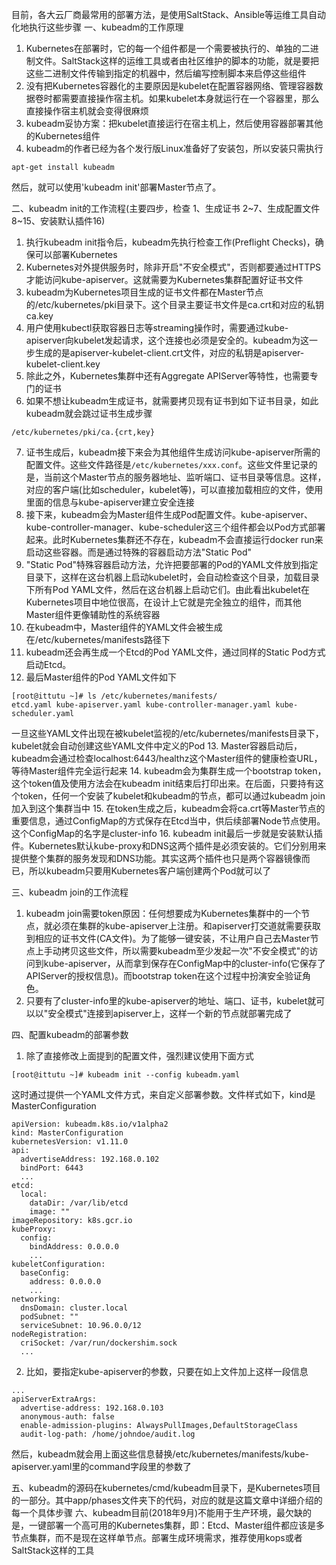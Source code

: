 目前，各大云厂商最常用的部署方法，是使用SaltStack、Ansible等运维工具自动化地执行这些步骤
一、kubeadm的工作原理
1. Kubernetes在部署时，它的每一个组件都是一个需要被执行的、单独的二进制文件。SaltStack这样的运维工具或者由社区维护的脚本的功能，就是要把这些二进制文件传输到指定的机器中，然后编写控制脚本来启停这些组件
2. 没有把Kubernetes容器化的主要原因是kubelet在配置容器网络、管理容器数据卷时都需要直接操作宿主机。如果kubelet本身就运行在一个容器里，那么直接操作宿主机就会变得很麻烦
3. kubeadm妥协方案：把kubelet直接运行在宿主机上，然后使用容器部署其他的Kubernetes组件
4. kubeadm的作者已经为各个发行版Linux准备好了安装包，所以安装只需执行
```
apt-get install kubeadm
```
然后，就可以使用'kubeadm init'部署Master节点了。

二、kubeadm init的工作流程(主要四步，检查 1、生成证书 2~7、生成配置文件 8~15、安装默认插件16)
1. 执行kubeadm init指令后，kubeadm先执行检查工作(Preflight Checks)，确保可以部署Kubernetes
2. Kubernetes对外提供服务时，除非开启"不安全模式"，否则都要通过HTTPS才能访问kube-apiserver。这就需要为Kubernetes集群配置好证书文件
3. kubeadm为Kubernetes项目生成的证书文件都在Master节点的/etc/kubernetes/pki目录下。这个目录主要证书文件是ca.crt和对应的私钥ca.key
4. 用户使用kubectl获取容器日志等streaming操作时，需要通过kube-apiserver向kubelet发起请求，这个连接也必须是安全的。kubeadm为这一步生成的是apiserver-kubelet-client.crt文件，对应的私钥是apiserver-kubelet-client.key
5. 除此之外，Kubernetes集群中还有Aggregate APIServer等特性，也需要专门的证书
6. 如果不想让kubeadm生成证书，就需要拷贝现有证书到如下证书目录，如此kubeadm就会跳过证书生成步骤
```
/etc/kubernetes/pki/ca.{crt,key}
```
7. 证书生成后，kubeadm接下来会为其他组件生成访问kube-apiserver所需的配置文件。这些文件路径是``` /etc/kubernetes/xxx.conf ```。这些文件里记录的是，当前这个Master节点的服务器地址、监听端口、证书目录等信息。这样，对应的客户端(比如scheduler，kubelet等)，可以直接加载相应的文件，使用里面的信息与kube-apiserver建立安全连接
8. 接下来，kubeadm会为Master组件生成Pod配置文件。kube-apiserver、kube-controller-manager、kube-scheduler这三个组件都会以Pod方式部署起来。此时Kubernetes集群还不存在，kubeadm不会直接运行docker run来启动这些容器。而是通过特殊的容器启动方法"Static Pod"
9. "Static Pod"特殊容器启动方法，允许把要部署的Pod的YAML文件放到指定目录下，这样在这台机器上启动kubelet时，会自动检查这个目录，加载目录下所有Pod YAML文件，然后在这台机器上启动它们。由此看出kubelet在Kubernetes项目中地位很高，在设计上它就是完全独立的组件，而其他Master组件更像辅助性的系统容器
10. 在kubeadm中，Master组件的YAML文件会被生成在/etc/kubernetes/manifests路径下
11. kubeadm还会再生成一个Etcd的Pod YAML文件，通过同样的Static Pod方式启动Etcd。
12. 最后Master组件的Pod YAML文件如下
```
[root@ittutu ~]# ls /etc/kubernetes/manifests/
etcd.yaml kube-apiserver.yaml kube-controller-manager.yaml kube-scheduler.yaml
```
一旦这些YAML文件出现在被kubelet监视的/etc/kubernetes/manifests目录下，kubelet就会自动创建这些YAML文件中定义的Pod
13. Master容器启动后，kubeadm会通过检查localhost:6443/healthz这个Master组件的健康检查URL，等待Master组件完全运行起来
14. kubeadm会为集群生成一个bootstrap token，这个token值及使用方法会在kubeadm init结束后打印出来。在后面，只要持有这个token，任何一个安装了kubelet和kubeadm的节点，都可以通过kubeadm join加入到这个集群当中
15. 在token生成之后，kubeadm会将ca.crt等Master节点的重要信息，通过ConfigMap的方式保存在Etcd当中，供后续部署Node节点使用。这个ConfigMap的名字是cluster-info
16. kubeadm init最后一步就是安装默认插件。Kubernetes默认kube-proxy和DNS这两个插件是必须安装的。它们分别用来提供整个集群的服务发现和DNS功能。其实这两个插件也只是两个容器镜像而已，所以kubeadm只要用Kubernetes客户端创建两个Pod就可以了

三、kubeadm join的工作流程
1. kubeadm join需要token原因：任何想要成为Kubernetes集群中的一个节点，就必须在集群的kube-apiserver上注册。和apiserver打交道就需要获取到相应的证书文件(CA文件)。为了能够一键安装，不让用户自己去Master节点上手动拷贝这些文件，所以需要kubeadm至少发起一次"不安全模式"的访问到kube-apiserver，从而拿到保存在ConfigMap中的cluster-info(它保存了APIServer的授权信息)。而bootstrap token在这个过程中扮演安全验证角色。
2. 只要有了cluster-info里的kube-apiserver的地址、端口、证书，kubelet就可以以"安全模式"连接到apiserver上，这样一个新的节点就部署完成了

四、配置kubeadm的部署参数
1. 除了直接修改上面提到的配置文件，强烈建议使用下面方式
```
[root@ittutu ~]# kubeadm init --config kubeadm.yaml
```
这时通过提供一个YAML文件方式，来自定义部署参数。文件样式如下，kind是MasterConfiguration
```
apiVersion: kubeadm.k8s.io/v1alpha2
kind: MasterConfiguration
kubernetesVersion: v1.11.0
api:
  advertiseAddress: 192.168.0.102
  bindPort: 6443
  ...
etcd:
  local:
    dataDir: /var/lib/etcd
    image: ""
imageRepository: k8s.gcr.io
kubeProxy:
  config:
    bindAddress: 0.0.0.0
    ...
kubeletConfiguration:
  baseConfig:
    address: 0.0.0.0
    ...
networking:
  dnsDomain: cluster.local
  podSubnet: ""
  serviceSubnet: 10.96.0.0/12
nodeRegistration:
  criSocket: /var/run/dockershim.sock
  ...
```
2. 比如，要指定kube-apiserver的参数，只要在如上文件加上这样一段信息
```
...
apiServerExtraArgs:
  advertise-address: 192.168.0.103
  anonymous-auth: false
  enable-admission-plugins: AlwaysPullImages,DefaultStorageClass
  audit-log-path: /home/johndoe/audit.log
```
然后，kubeadm就会用上面这些信息替换/etc/kubernetes/manifests/kube-apiserver.yaml里的command字段里的参数了

五、kubeadm的源码在kubernetes/cmd/kubeadm目录下，是Kubernetes项目的一部分。其中app/phases文件夹下的代码，对应的就是这篇文章中详细介绍的每一个具体步骤
六、kubeadm目前(2018年9月)不能用于生产环境，最欠缺的是，一键部署一个高可用的Kubernetes集群，即：Etcd、Master组件都应该是多节点集群，而不是现在这样单节点。部署生成环境需求，推荐使用kops或者SaltStack这样的工具